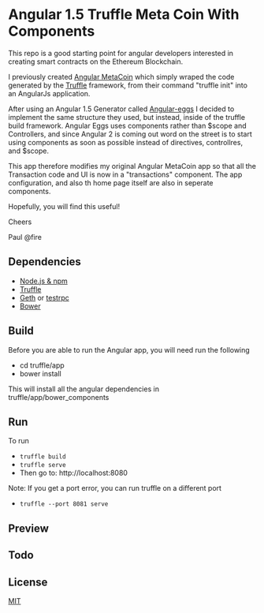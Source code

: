 # Angular 1.5 Truffle Meta Coin With Components 
This repo is a good starting point for angular developers interested in creating
smart contracts on the Ethereum Blockchain.

I previously created [Angular MetaCoin](https://github.com/paulpreibisch/angularMetaCoin) which 
simply wraped the code generated by the [Truffle](https://github.com/ConsenSys/truffle)
framework, from their command "truffle init" into an AngularJs application.

After using an Angular 1.5 Generator called [Angular-eggs](https://github.com/albatrosary/generator-angular-eggs#readme)
I decided to implement the same structure they used, but instead, inside of the truffle build framework.
Angular Eggs uses components rather than $scope and Controllers, and since Angular 2 is coming out
word on the street is to start using components as soon as possible instead of directives, controllres, and $scope.

This app therefore modifies my original Angular MetaCoin app so that all the Transaction code and UI is now in a "transactions" component.
The app configuration, and also th home page itself are also in seperate components.

Hopefully, you will find this useful!

Cheers

Paul @fire

## Dependencies
* [Node.js & npm](https://nodejs.org)
* [Truffle](https://github.com/ConsenSys/truffle)
* [Geth](https://github.com/ethereum/go-ethereum/wiki/geth) or [testrpc](https://github.com/ethereumjs/testrpc)
* [Bower](https://bower.io/)

## Build
Before you are able to run the Angular app, you will need run the following
* cd truffle/app
* bower install

This will install all the angular dependencies in truffle/app/bower_components 

## Run
To run
*  `truffle build`
*  `truffle serve`
* Then go to: http://localhost:8080

Note: If you get a port error, you can run truffle on a different port
*  `truffle --port 8081 serve`

## Preview


## Todo

## License
[MIT](https://github.com/paulpreibisch-io/angular_blockchain_marketplace/blob/master/LICENSE)

